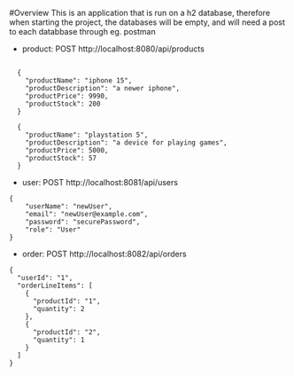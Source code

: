 #Overview
This is an application that is run on a h2 database, therefore when starting the project, the databases will be empty, and will need a post to each databbase through eg. postman


- product: POST http://localhost:8080/api/products
```

  {
    "productName": "iphone 15",
    "productDescription": "a newer iphone",
    "productPrice": 9990,
    "productStock": 200
  }
```
```
  {
    "productName": "playstation 5",
    "productDescription": "a device for playing games",
    "productPrice": 5000,
    "productStock": 57
  }
```

- user: POST http://localhost:8081/api/users

```
{
    "userName": "newUser",
    "email": "newUser@example.com",
    "password": "securePassword",
    "role": "User"
}
```

- order: POST http://localhost:8082/api/orders
```
{
  "userId": "1",
  "orderLineItems": [
    {
      "productId": "1",
      "quantity": 2
    },
    {
      "productId": "2",
      "quantity": 1
    }
  ]
}

```